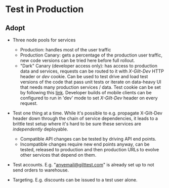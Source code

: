 # Test in Production

## Adopt

  - Three node pools for services
    * Production: handles most of the user traffic
    * Production Canary: gets a percentage of the production user traffic, new code versions can be tried here before full rollout.
    * "Dark" Canary (developer access only): has access to production data and services, requests can be routed to it with *X-Gilt-Dev* HTTP header or *dev* cookie. Can be used to test drive and load test versions of the code that pass unit tests or iterate on data-heavy UI that needs many production services / data. Test cookie can be set by following this [link](http://www.gilt.com/z/dev). Developer builds of mobile clients can be configured to run in 'dev' mode to set *X-Gilt-Dev* header on every request.

  - Test one thing at a time. While it's possible to e.g. propagate X-Gilt-Dev header down through the chain of service dependencies, it leads to a brittle test setup where it's hard to be sure these services are *independently* deployable.
    * Compatible API changes can be tested by driving API end points.
    * Incompatible changes require new end points anyway, can be tested, released to production and then production URLs to evolve other services that depend on them.

  - Test accounts. E.g. "anyemail@gilttest.com" is already set up to not send orders to warehouse.

  - Targeting. E.g. discounts can be issued to a test user alone.
